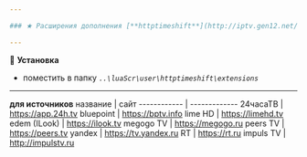 ```yaml
---

### ★ Расширения дополнения [**httptimeshift**](http://iptv.gen12.net/bugtracker/view.php?id=1675 "")

---
```

📌 **Установка**
- поместить в папку _`..\luaScr\user\httptimeshift\extensions`_

---

**для источников**
название | сайт
------------ | -------------
24часаТВ | https://app.24h.tv
bluepoint | https://bptv.info
lime HD | https://limehd.tv
edem (ILook) | https://ilook.tv
megogo TV | https://megogo.ru
peers TV | https://peers.tv
yandex | https://tv.yandex.ru
RT | https://rt.ru
impuls TV | http://impulstv.ru

<!---
⚠ **Внимание!**



--->
